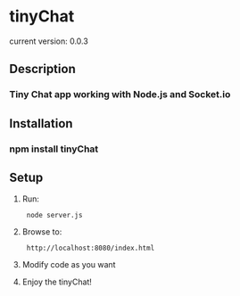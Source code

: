 # tinyChat #

current version: 0.0.3

## Description ##

### Tiny Chat app working with Node.js and Socket.io ###

## Installation ##

### npm install tinyChat ###

## Setup ##

1. Run:

		node server.js

1. Browse to:

		http://localhost:8080/index.html

1. Modify code as you want

1. Enjoy the tinyChat!